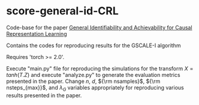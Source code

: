 # score-general-id-CRL
Code-base for the paper [General Identifiability and Achievability for Causal Representation Learning ]([https://www.google.com](https://arxiv.org/abs/2310.15450))

Contains the codes for reproducing results for the GSCALE-I algorithm 

Requires 'torch >= 2.0'. 

Execute "main.py" file for reproducing the simulations for the transform $X=tanh(T.Z)$ and execute "analyze.py" to generate the evaluation metrics presented in the paper.
Change $n$, $d$, ${\rm nsamples}$, ${\rm nsteps_{max}}$, and $\lambda_G$ variables appropriately for reproducing various results presented in the paper.

